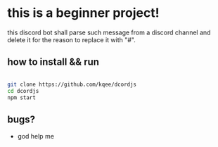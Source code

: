 
# this is a beginner project!

this discord bot shall parse such message from a discord channel and delete
it for the reason to replace it with "#".

## how to install && run

```sh

git clone https://github.com/kqee/dcordjs
cd dcordjs
npm start

```
## bugs?
- god help me

